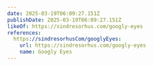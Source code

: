 ```yaml
---
date: 2025-03-19T06:09:27.151Z
publishDate: 2025-03-19T06:09:27.151Z
likeOf: https://sindresorhus.com/googly-eyes
references:
  https://sindresorhusCom/googlyEyes:
    url: https://sindresorhus.com/googly-eyes
    name: Googly Eyes
---
```


